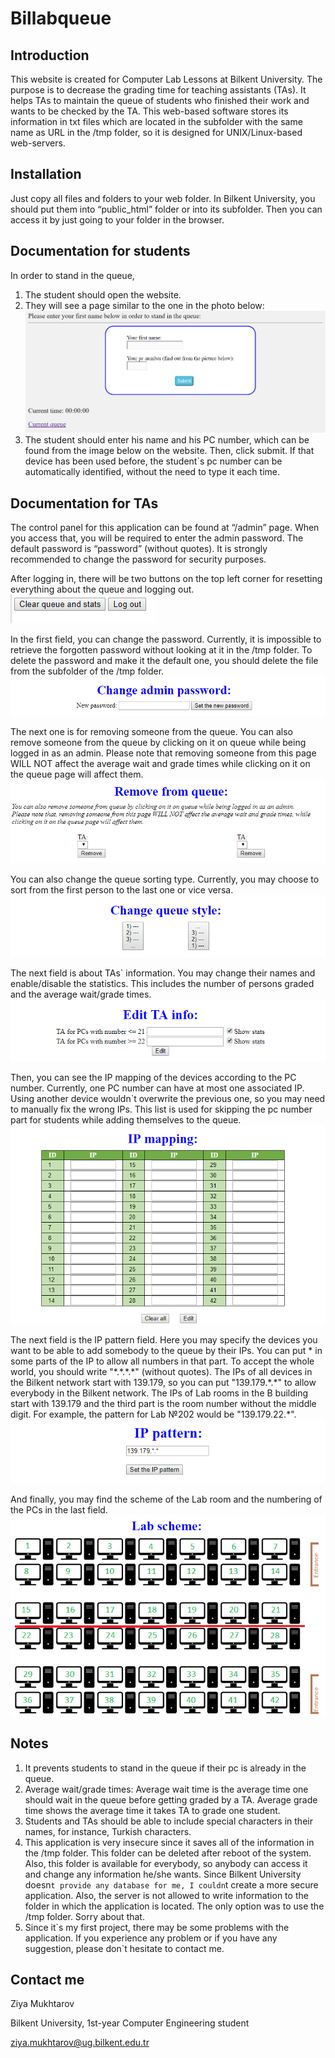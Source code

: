 # Billabqueue
## Introduction
This website is created for Computer Lab Lessons at Bilkent University. The purpose is to decrease the grading time for teaching assistants (TAs). It helps TAs to maintain the queue of students who finished their work and wants to be checked by the TA. This web-based software stores its information in txt files which are located in the subfolder with the same name as URL in the /tmp folder, so it is designed for UNIX/Linux-based web-servers. 

## Installation
Just copy all files and folders to your web folder. In Bilkent University, you should put them into “public_html” folder or into its subfolder. Then you can access it by just going to your folder in the browser.

## Documentation for students
In order to stand in the queue,
1. The student should open the website.
2. They will see a page similar to the one in the photo below:
![](/Screenshots/1.png)
3. The student should enter his name and his PC number, which can be found from the image below on the website. Then, click submit.
If that device has been used before, the student\`s pc number can be automatically identified, without the need to type it each time.

## Documentation for TAs
The control panel for this application can be found at “/admin” page. When you access that, you will be required to enter the admin password. The default password is “password” (without quotes). It is strongly recommended to change the password for security purposes.

After logging in, there will be two buttons on the top left corner for resetting everything about the queue and logging out. 
![](/Screenshots/2.png)

In the first field, you can change the password. Currently, it is impossible to retrieve the forgotten password without looking at it in the /tmp folder. To delete the password and make it the default one, you should delete the file from the subfolder of the /tmp folder.
![](/Screenshots/3.png)

The next one is for removing someone from the queue. You can also remove someone from the queue by clicking on it on queue while being logged in as an admin. Please note that removing someone from this page WILL NOT affect the average wait and grade times while clicking on it on the queue page will affect them.  
![](/Screenshots/4.png)

You can also change the queue sorting type. Currently, you may choose to sort from the first person to the last one or vice versa.  
![](/Screenshots/5.png)

The next field is about TAs\` information. You may change their names and enable/disable the statistics. This includes the number of persons graded and the average wait/grade times.  
![](/Screenshots/6.png)

Then, you can see the IP mapping of the devices according to the PC number. Currently, one PC number can have at most one associated IP. Using another device wouldn\`t overwrite the previous one, so you may need to manually fix the wrong IPs. This list is used for skipping the pc number part for students while adding themselves to the queue.
![](/Screenshots/7.png)

The next field is the IP pattern field. Here you may specify the devices you want to be able to add somebody to the queue by their IPs. You can put * in some parts of the IP to allow all numbers in that part. To accept the whole world, you should write "\*.\*.\*.\*" (without quotes). The IPs of all devices in the Bilkent network start with 139.179, so you can put "139.179.\*.\*" to allow everybody in the Bilkent network. The IPs of Lab rooms in the B building start with 139.179 and the third part is the room number without the middle digit. For example, the pattern for Lab №202 would be "139.179.22.\*". 
![](/Screenshots/8.png)

And finally, you may find the scheme of the Lab room and the numbering of the PCs in the last field.  
![](/Screenshots/9.png)

## Notes
1)	It prevents students to stand in the queue if their pc is already in the queue.
2)	Average wait/grade times: Average wait time is the average time one should wait in the queue before getting graded by a TA. Average grade time shows the average time it takes TA to grade one student.
3)	Students and TAs should be able to include special characters in their names, for instance, Turkish characters.
4)	This application is very insecure since it saves all of the information in the /tmp folder. This folder can be deleted after reboot of the system. Also, this folder is available for everybody, so anybody can access it and change any information he/she wants. Since Bilkent University doesn`t provide any database for me, I couldn`t create a more secure application. Also, the server is not allowed to write information to the folder in which the application is located. The only option was to use the /tmp folder. Sorry about that.
5)	Since it\`s my first project, there may be some problems with the application. If you experience any problem or if you have any suggestion, please don\`t hesitate to contact me.

## Contact me
Ziya Mukhtarov

Bilkent University, 1st-year Computer Engineering student

ziya.mukhtarov@ug.bilkent.edu.tr
